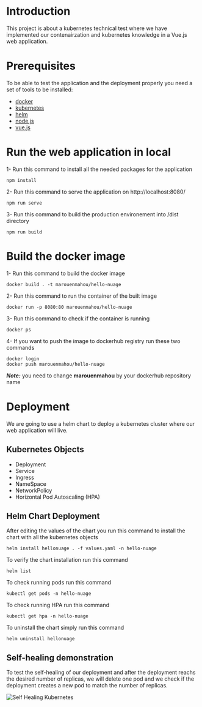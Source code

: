 # Introduction
This project is about a kubernetes technical test where we have implemented our contenairzation and kubernetes knowledge in a Vue.js web application. 

# Prerequisites
To be able to test the application and the deployment properly you need a set of tools to be installed:

- [docker](https://www.docker.com/)
- [kubernetes](https://kubernetes.io/)
- [helm](https://helm.sh/)
- [node.js](https://nodejs.org/)
- [vue.js](https://vuejs.org/)

# Run the web application in local
1- Run this command to install all the needed packages for the application
```
npm install
```

2- Run this command to serve the application on http://localhost:8080/
```
npm run serve
```

3- Run this command to build the production environement into /dist directory
```
npm run build
```

# Build the docker image

1- Run this command to build the docker image
```
docker build . -t marouenmahou/hello-nuage
```

2- Run this command to run the container of the built image
```
docker run -p 8080:80 marouenmahou/hello-nuage
```

3- Run this command to check if the container is running
```
docker ps
```

4- If you want to push the image to dockerhub registry run these two commands
```
docker login
docker push marouenmahou/hello-nuage
```
 ***Note:*** you need to change **marouenmahou** by your dockerhub repository name

# Deployment
We are going to use a helm chart to deploy a kubernetes cluster where our web application will live.

## Kubernetes Objects
- Deployment
- Service
- Ingress
- NameSpace
- NetworkPolicy
- Horizontal Pod Autoscaling (HPA)

## Helm Chart Deployment

After editing the values of the chart you run this command to install the chart with all the kubernetes objects
```
helm install hellonuage . -f values.yaml -n hello-nuage
```

To verify the chart installation run this command
```
helm list
```

To check running pods run this command
```
kubectl get pods -n hello-nuage
```

To check running HPA run this command
```
kubectl get hpa -n hello-nuage
```

To uninstall the chart simply run this command
```
helm uninstall hellonuage
```

## Self-healing demonstration

To test the self-healing of our deployment and after the deployment reachs the desired number of replicas, we will delete one pod and we check if the deployment creates a new pod to match the number of replicas.

![Self Healing Kubernetes](https://github.com/user-attachments/assets/58053afb-2a31-4d1b-a222-d0513d79ae61)




